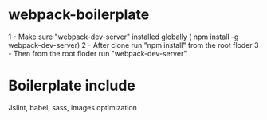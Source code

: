# webpack-boilerplate
1 - Make sure "webpack-dev-server" installed globally ( npm install -g webpack-dev-server)
2 - After clone run "npm install" from the root floder
3 - Then from the root floder run "webpack-dev-server"

# Boilerplate include 
Jslint, babel, sass, images optimization
